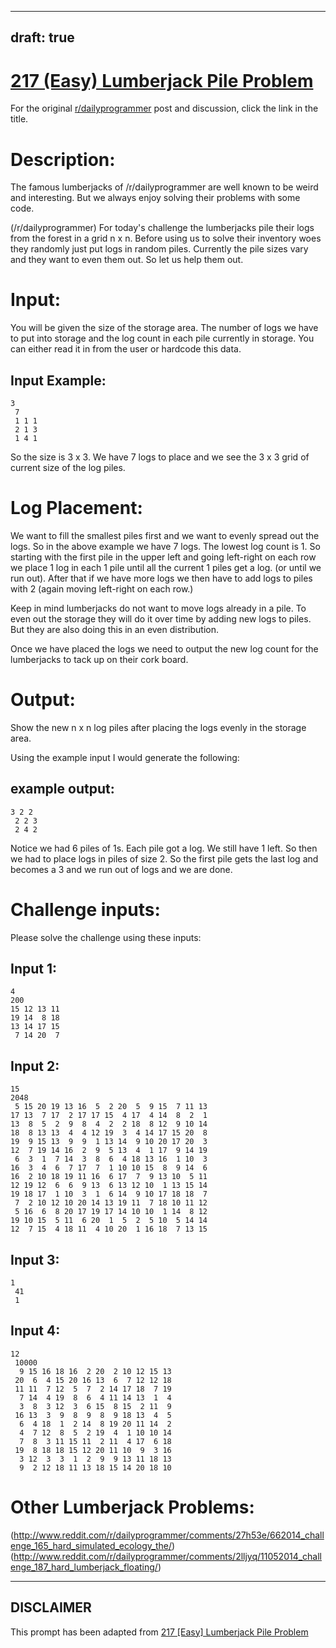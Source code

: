 ---
draft: true
----

# [217 (Easy) Lumberjack Pile Problem](https://www.reddit.com/r/dailyprogrammer/comments/3840rp/20150601_challenge_217_easy_lumberjack_pile/)

For the original [r/dailyprogrammer](https://www.reddit.com/r/dailyprogrammer/) post and discussion, click the link in the title.

# Description:
The famous lumberjacks of /r/dailyprogrammer are well known to be weird and interesting. But we always enjoy solving their problems with some code.

(/r/dailyprogrammer)
For today's challenge the lumberjacks pile their logs from the forest in a grid n x n. Before using us to solve their inventory woes they randomly just put logs in random piles. Currently the pile sizes vary and they want to even them out. So let us help them out.

# Input:
You will be given the size of the storage area. The number of logs we have to put into storage and the log count in each pile currently in storage. You can either read it in from the user or hardcode this data.

## Input Example:

```
3
 7
 1 1 1
 2 1 3
 1 4 1
```
So the size is 3 x 3. We have 7 logs to place and we see the 3 x 3 grid of current size of the log piles.

# Log Placement:
We want to fill the smallest piles first and we want to evenly spread out the logs. So in the above example we have 7 logs. The lowest log count is 1. So starting with the first pile in the upper left
and going left-right on each row we place 1 log in each 1 pile until all the current 1 piles get a log. (or until we run out). After that if we have more logs we then have to add logs to piles with 2 (again moving left-right on each row.)

Keep in mind lumberjacks do not want to move logs already in a pile. To even out the storage they will do it over time by adding new logs to piles. But they are also doing this in an even distribution.

Once we have placed the logs we need to output the new log count for the lumberjacks to tack up on their cork board.

# Output:
Show the new n x n log piles after placing the logs evenly in the storage area.

Using the example input I would generate the following:

## example output:

```
3 2 2
 2 2 3
 2 4 2
```
Notice we had 6 piles of 1s. Each pile got a log. We still have 1 left. So then we had to place logs in piles of size 2. So the first pile gets the last log and becomes a 3 and we run out of logs and we are done. 

# Challenge inputs:
Please solve the challenge using these inputs:

## Input 1:

```
4
200
15 12 13 11 
19 14  8 18 
13 14 17 15 
 7 14 20  7
```
## Input 2:

```
15
2048
 5 15 20 19 13 16  5  2 20  5  9 15  7 11 13 
17 13  7 17  2 17 17 15  4 17  4 14  8  2  1 
13  8  5  2  9  8  4  2  2 18  8 12  9 10 14 
18  8 13 13  4  4 12 19  3  4 14 17 15 20  8 
19  9 15 13  9  9  1 13 14  9 10 20 17 20  3 
12  7 19 14 16  2  9  5 13  4  1 17  9 14 19 
 6  3  1  7 14  3  8  6  4 18 13 16  1 10  3 
16  3  4  6  7 17  7  1 10 10 15  8  9 14  6 
16  2 10 18 19 11 16  6 17  7  9 13 10  5 11 
12 19 12  6  6  9 13  6 13 12 10  1 13 15 14 
19 18 17  1 10  3  1  6 14  9 10 17 18 18  7 
 7  2 10 12 10 20 14 13 19 11  7 18 10 11 12 
 5 16  6  8 20 17 19 17 14 10 10  1 14  8 12 
19 10 15  5 11  6 20  1  5  2  5 10  5 14 14 
12  7 15  4 18 11  4 10 20  1 16 18  7 13 15
```
## Input 3:

```
1
 41
 1
```
## Input 4:

```
12
 10000
  9 15 16 18 16  2 20  2 10 12 15 13 
 20  6  4 15 20 16 13  6  7 12 12 18 
 11 11  7 12  5  7  2 14 17 18  7 19 
  7 14  4 19  8  6  4 11 14 13  1  4 
  3  8  3 12  3  6 15  8 15  2 11  9 
 16 13  3  9  8  9  8  9 18 13  4  5 
  6  4 18  1  2 14  8 19 20 11 14  2 
  4  7 12  8  5  2 19  4  1 10 10 14 
  7  8  3 11 15 11  2 11  4 17  6 18 
 19  8 18 18 15 12 20 11 10  9  3 16 
  3 12  3  3  1  2  9  9 13 11 18 13 
  9  2 12 18 11 13 18 15 14 20 18 10
```
# Other Lumberjack Problems:
(http://www.reddit.com/r/dailyprogrammer/comments/27h53e/662014_challenge_165_hard_simulated_ecology_the/)
(http://www.reddit.com/r/dailyprogrammer/comments/2lljyq/11052014_challenge_187_hard_lumberjack_floating/)

----
## **DISCLAIMER**
This prompt has been adapted from [217 [Easy] Lumberjack Pile Problem](https://www.reddit.com/r/dailyprogrammer/comments/3840rp/20150601_challenge_217_easy_lumberjack_pile/
)

